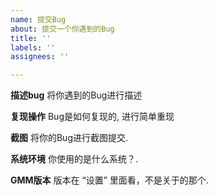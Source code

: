 ```yaml
---
name: 提交Bug
about: 提交一个你遇到的Bug
title: ''
labels: ''
assignees: ''

---
```


**描述bug**
将你遇到的Bug进行描述

**复现操作**
Bug是如何复现的, 进行简单重现


**截图**
将你的Bug进行截图提交.

**系统环境**
你使用的是什么系统？.

**GMM版本**
版本在 “设置” 里面看，不是关于的那个.

